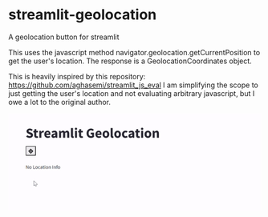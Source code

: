 # streamlit-geolocation
A geolocation button for streamlit

This uses the javascript method navigator.geolocation.getCurrentPosition to get the user's location. The response is a GeolocationCoordinates object.

This is heavily inspired by this repository: https://github.com/aghasemi/streamlit_js_eval 
I am simplifying the scope to just getting the user's location and not evaluating arbitrary javascript, but I owe a lot to the original author.

![sample](sample.gif)
